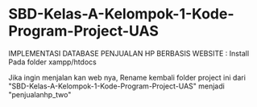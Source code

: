 # SBD-Kelas-A-Kelompok-1-Kode-Program-Project-UAS
IMPLEMENTASI DATABASE PENJUALAN HP BERBASIS WEBSITE : Install Pada folder xampp/htdocs

Jika ingin menjalan kan web nya, Rename kembali folder project ini dari "SBD-Kelas-A-Kelompok-1-Kode-Program-Project-UAS" menjadi "penjualanhp_two"
